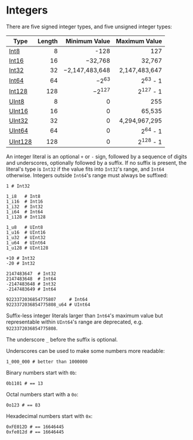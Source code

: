 # Integers

There are five signed integer types, and five unsigned integer types:

| Type | Length  | Minimum Value | Maximum Value |
| ---------- | -----------: | -----------: |-----------: |
| [Int8](http://crystal-lang.org/api/Int8.html)  | 8       | -128 | 127 |
| [Int16](http://crystal-lang.org/api/Int16.html)  | 16 | −32,768 | 32,767 |
| [Int32](http://crystal-lang.org/api/Int32.html) | 32  | −2,147,483,648 | 2,147,483,647 |
| [Int64](http://crystal-lang.org/api/Int64.html)   |  64 | −2<sup>63</sup> | 2<sup>63</sup> - 1 |
| [Int128](https://crystal-lang.org/api/Int128.html) | 128 | −2<sup>127</sup> | 2<sup>127</sup> - 1 |
| [UInt8](http://crystal-lang.org/api/UInt8.html) | 8 |  0 | 255 |  
| [UInt16](http://crystal-lang.org/api/UInt16.html) | 16 | 0 | 65,535 |
| [UInt32](http://crystal-lang.org/api/UInt32.html) | 32 |  0 | 4,294,967,295 |
| [UInt64](http://crystal-lang.org/api/UInt64.html) | 64 | 0 | 2<sup>64</sup> - 1 |
| [UInt128](https://crystal-lang.org/api/UInt128.html) | 128 | 0 | 2<sup>128</sup> - 1 |

An integer literal is an optional `+` or `-` sign, followed by
a sequence of digits and underscores, optionally followed by a suffix.
If no suffix is present, the literal's type is `Int32` if the value fits into `Int32`'s range,
and `Int64` otherwise. Integers outside `Int64`'s range must always be suffixed:

```crystal
1 # Int32

1_i8   # Int8
1_i16  # Int16
1_i32  # Int32
1_i64  # Int64
1_i128 # Int128

1_u8   # UInt8
1_u16  # UInt16
1_u32  # UInt32
1_u64  # UInt64
1_u128 # UInt128

+10 # Int32
-20 # Int32

2147483647  # Int32
2147483648  # Int64
-2147483648 # Int32
-2147483649 # Int64

9223372036854775807     # Int64
9223372036854775808_u64 # UInt64
```

Suffix-less integer literals larger than `Int64`'s maximum value but representable within
`UInt64`'s range are deprecated, e.g. `9223372036854775808`.

The underscore `_` before the suffix is optional.

Underscores can be used to make some numbers more readable:

```crystal
1_000_000 # better than 1000000
```

Binary numbers start with `0b`:

```crystal
0b1101 # == 13
```

Octal numbers start with a `0o`:

```crystal
0o123 # == 83
```

Hexadecimal numbers start with `0x`:

```crystal
0xFE012D # == 16646445
0xfe012d # == 16646445
```
